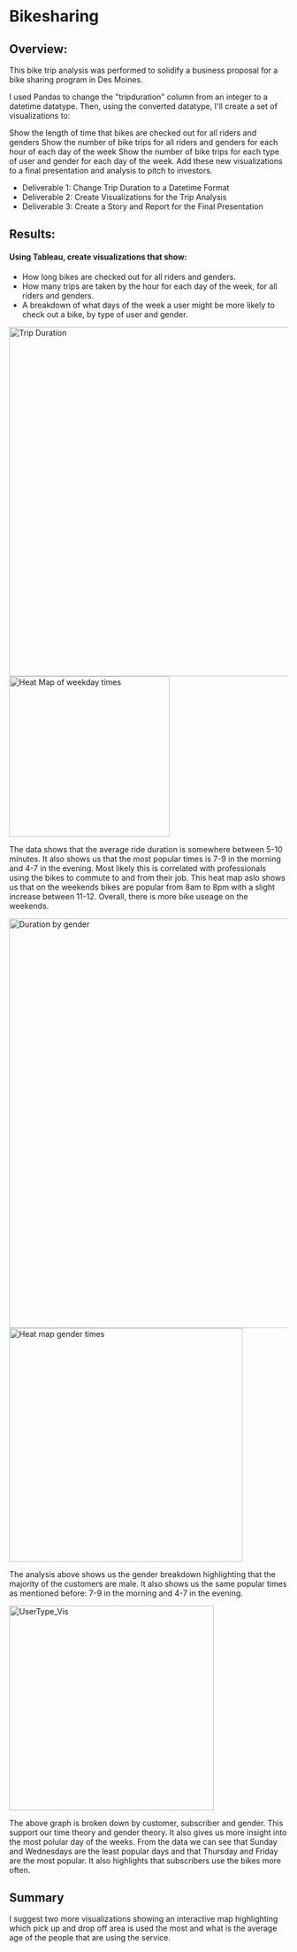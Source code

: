 # Bikesharing

## Overview:

This bike trip analysis was performed to solidify a business proposal for a bike sharing program in Des Moines. 

I used Pandas to change the "tripduration" column from an integer to a datetime datatype. Then, using the converted datatype, I'll create a set of visualizations to:

Show the length of time that bikes are checked out for all riders and genders
Show the number of bike trips for all riders and genders for each hour of each day of the week
Show the number of bike trips for each type of user and gender for each day of the week.
Add these new visualizations to a final presentation and analysis to pitch to investors.

* Deliverable 1: Change Trip Duration to a Datetime Format
* Deliverable 2: Create Visualizations for the Trip Analysis
* Deliverable 3: Create a Story and Report for the Final Presentation

## Results: 
#### Using Tableau, create visualizations that show:

* How long bikes are checked out for all riders and genders.
* How many trips are taken by the hour for each day of the week, for all riders and genders.
* A breakdown of what days of the week a user might be more likely to check out a bike, by type of user and gender.

<img width="631" alt="Trip Duration" src="https://user-images.githubusercontent.com/95591222/161304534-c26731c0-aea0-4a79-870b-f257770e431b.png">
<img width="290" alt="Heat Map of weekday times" src="https://user-images.githubusercontent.com/95591222/161305146-7cc5f6ea-5fae-4e6c-ac5f-47088e37dc81.png">

The data shows that the average ride duration is somewhere between 5-10 minutes. It also shows us that the most popular times is 7-9 in the morning and 4-7 in the evening. Most likely this is correlated with professionals using the bikes to commute to and from their job. This heat map aslo shows us that on the weekends bikes are popular from 8am to 8pm with a slight increase between 11-12. Overall, there is more bike useage on the weekends. 

<img width="740" alt="Duration by gender" src="https://user-images.githubusercontent.com/95591222/161308637-e3e50d4d-7cf2-49cc-a235-d3ad15073d02.png">
<img width="422" alt="Heat map gender times" src="https://user-images.githubusercontent.com/95591222/161306060-ef5dc1c2-5ac2-4531-be38-c716f443baca.png">

The analysis above shows us the gender breakdown highlighting that the majority of the customers are male. It also shows us the same popular times as mentioned before: 7-9 in the morning and 4-7 in the evening. 

<img width="370" alt="UserType_Vis" src="https://user-images.githubusercontent.com/95591222/161309024-ea65be76-6cb0-489d-afb7-05702fb3e947.png">

The above graph is broken down by customer, subscriber and gender. This support our time theory and gender theory. It also gives us more insight into the most polular day of the weeks. From the data we can see that Sunday and Wednesdays are the least popular days and that Thursday and Friday are the most popular. It also highlights that subscribers use the bikes more often. 

## Summary

I suggest two more visualizations showing an interactive map highlighting which pick up and drop off area is used the most and what is the average age of the people that are using the service. 
